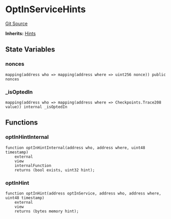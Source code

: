 # OptInServiceHints
[Git Source](https://github.com/symbioticfi/core/blob/4905f62919b30e0606fff3aaa7fcd52bf8ee3d3e/src/contracts/hints/OptInServiceHints.sol)

**Inherits:**
[Hints](/Users/andreikorokhov/symbiotic/core/docs/autogen/src/src/contracts/hints/Hints.sol/abstract.Hints.md)


## State Variables
### nonces

```solidity
mapping(address who => mapping(address where => uint256 nonce)) public nonces
```


### _isOptedIn

```solidity
mapping(address who => mapping(address where => Checkpoints.Trace208 value)) internal _isOptedIn
```


## Functions
### optInHintInternal


```solidity
function optInHintInternal(address who, address where, uint48 timestamp)
    external
    view
    internalFunction
    returns (bool exists, uint32 hint);
```

### optInHint


```solidity
function optInHint(address optInService, address who, address where, uint48 timestamp)
    external
    view
    returns (bytes memory hint);
```

